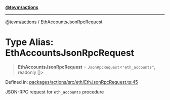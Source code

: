 [**@tevm/actions**](../README.md)

***

[@tevm/actions](../globals.md) / EthAccountsJsonRpcRequest

# Type Alias: EthAccountsJsonRpcRequest

> **EthAccountsJsonRpcRequest** = `JsonRpcRequest`\<`"eth_accounts"`, readonly \[\]\>

Defined in: [packages/actions/src/eth/EthJsonRpcRequest.ts:45](https://github.com/evmts/tevm-monorepo/blob/main/packages/actions/src/eth/EthJsonRpcRequest.ts#L45)

JSON-RPC request for `eth_accounts` procedure
